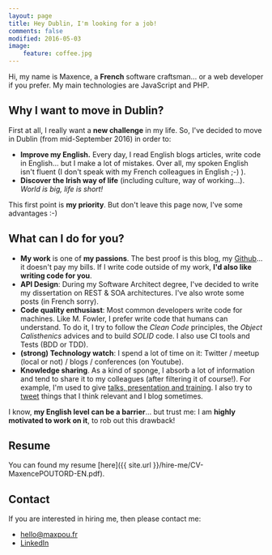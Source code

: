 ```yaml
---
layout: page
title: Hey Dublin, I'm looking for a job!
comments: false
modified: 2016-05-03
image:
    feature: coffee.jpg
---
```


Hi, my name is Maxence, a **French** software craftsman... or a web developer if you prefer. My main technologies are JavaScript and PHP.

## Why I want to move in Dublin?

First at all, I really want a **new challenge** in my life. So, I've decided to move in Dublin (from mid-September 2016) in order to:

* **Improve my English.** Every day, I read English blogs articles, write code in English... but I make a lot of mistakes. Over all, my spoken English isn't fluent (I don't speak with my French colleagues in English ;-) ).
* **Discover the Irish way of life** (including culture, way of working...). *World is big, life is short!*

This first point is **my priority**.
But don't leave this page now, I've some advantages :-)

## What can I do for you?

* **My work** is one of **my passions**. The best proof is this blog, my [Github](https://github.com/maxpou)... it doesn't pay my bills. If I write code outside of my work, **I'd also like writing code for you**.
* **API Design**: During my Software Architect degree, I've decided to write my dissertation on REST & SOA architectures. I've also wrote some posts (in French sorry).
* **Code quality enthusiast**: Most common developers write code for machines. Like M. Fowler, I prefer write code that humans can understand. To do it, I try to follow the *Clean Code* principles, the *Object Calisthenics* advices and to build *SOLID* code. I also use CI tools and Tests (BDD or TDD).
* **(strong) Technology watch**: I spend a lot of time on it: Twitter / meetup (local or not) / blogs / conferences (on Youtube).
* **Knowledge sharing**. As a kind of sponge, I absorb a lot of information and tend to share it to my colleagues (after filtering it of course!). For example, I'm used to give [talks, presentation and training](http://slides.maxpou.fr). I also try to [tweet](https://twitter.com/_maxpou) things that I think relevant and I blog sometimes.


I know, **my English level can be a barrier**... but trust me: I am **highly motivated to work on it**, to rob out this drawback!

## Resume

You can found my resume [here]({{ site.url }}/hire-me/CV-MaxencePOUTORD-EN.pdf).

## Contact

If you are interested in hiring me, then please contact me:

* [hello@maxpou.fr](mailto:hello@maxpou.fr)
* [LinkedIn](http://fr.linkedin.com/in/maxpou)
